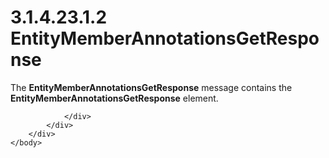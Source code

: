 <html dir="LTR" xmlns:mshelp="http://msdn.microsoft.com/mshelp" xmlns:ddue="http://ddue.schemas.microsoft.com/authoring/2003/5" xmlns:xlink="http://www.w3.org/1999/xlink" xmlns:tool="http://www.microsoft.com/tooltip">
    <head>
        <meta http-equiv="Content-Type" content="text/html; CHARSET=utf-8"></meta>
        <meta name="save" content="history"></meta>
        <title>3.1.4.23.1.2 EntityMemberAnnotationsGetResponse</title>
        <xml>
            <mshelp:toctitle title="3.1.4.23.1.2 EntityMemberAnnotationsGetResponse"></mshelp:toctitle>
            <mshelp:rltitle title="[MS-SSMDSWS-15]: EntityMemberAnnotationsGetResponse"></mshelp:rltitle>
            <mshelp:keyword index="A" term="ef26d742-e71e-42cd-8015-9a6e06d98e4a"></mshelp:keyword>
            <mshelp:attr name="DCSext.ContentType" value="open specification"></mshelp:attr>
            <mshelp:attr name="AssetID" value="ef26d742-e71e-42cd-8015-9a6e06d98e4a"></mshelp:attr>
            <mshelp:attr name="TopicType" value="kbRef"></mshelp:attr>
            <mshelp:attr name="DCSext.Title" value="[MS-SSMDSWS-15]: EntityMemberAnnotationsGetResponse" />
        </xml>
    </head>
    <body>
        <div id="header">
            <h1 class="heading">3.1.4.23.1.2 EntityMemberAnnotationsGetResponse</h1>
        </div>
        <div id="mainSection">
            <div id="mainBody">
                <div id="allHistory" class="saveHistory"></div>
                <div id="sectionSection0" class="section" name="collapseableSection">
                    

<p>The <b>EntityMemberAnnotationsGetResponse</b> message
contains the <b>EntityMemberAnnotationsGetResponse</b> element.</p>


                </div>
            </div>
        </div>
    </body>
</html>